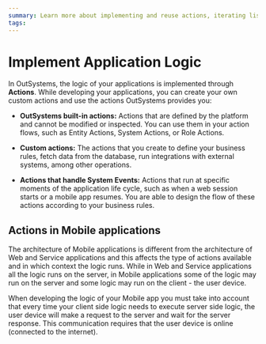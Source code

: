 ```yaml
---
summary: Learn more about implementing and reuse actions, iterating lists, and handling exceptions. Find more about the lifecycle of screens and blocks.
tags:
---
```


# Implement Application Logic

In OutSystems, the logic of your applications is implemented through **Actions**. While developing your applications, you can create your own custom actions and use the actions OutSystems provides you:

* **OutSystems built-in actions:** Actions that are defined by the platform and cannot be modified or inspected. You can use them in your action flows, such as Entity Actions, System Actions, or Role Actions.

* **Custom actions:** The actions that you create to define your business rules, fetch data from the database, run integrations with external systems, among other operations.

* **Actions that handle System Events:** Actions that run at specific moments of the application life cycle, such as when a web session starts or a mobile app resumes. You are able to design the flow of these actions according to your business rules.

<!--
## Custom Actions

### Action availability for different Modules

    Action | Web | Mobile | Service
    need to add dash lines herezzzzzzz
    Event Handler | <span class="mt-bgcolor-2ecc71">Yes</span> | <span class="mt-bgcolor-2ecc71">Yes</span> | <span class="mt-bgcolor-2ecc71">Yes</span>
    Client Action | <span class="mt-bgcolor-dddddd">No</span> | <span class="mt-bgcolor-2ecc71">Yes</span> | <span class="mt-bgcolor-dddddd">No</span>
    Screen Action | <span class="mt-bgcolor-2ecc71">Yes</span> | <span class="mt-bgcolor-dddddd">No</span> | <span class="mt-bgcolor-dddddd">No</span>
    Data Action | <span class="mt-bgcolor-dddddd">No</span> | <span class="mt-bgcolor-2ecc71">Yes</span> | <span class="mt-bgcolor-dddddd">No</span>
    Server Action | <span class="mt-bgcolor-2ecc71">Yes</span> | <span class="mt-bgcolor-2ecc71">Yes</span> | <span class="mt-bgcolor-2ecc71">Yes</span>
    Service Action | <span class="mt-bgcolor-dddddd">No</span> | <span class="mt-bgcolor-dddddd">No</span> | <span class="mt-bgcolor-2ecc71">Yes</span>
-->


## Actions in Mobile applications

The architecture of Mobile applications is different from the architecture of Web and Service applications and this affects the type of actions available and in which context the logic runs. While in Web and Service applications all the logic runs on the server, in Mobile applications some of the logic may run on the server and some logic may run on the client - the user device.

When developing the logic of your Mobile app you must take into account that every time your client side logic needs to execute server side logic, the user device will make a request to the server and wait for the server response. This communication requires that the user device is online (connected to the internet).

